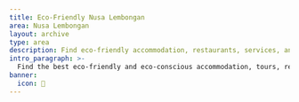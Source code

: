 ```yaml
---
title: Eco-Friendly Nusa Lembongan
area: Nusa Lembongan
layout: archive
type: area
description: Find eco-friendly accommodation, restaurants, services, and things to do in Nusa Lembongan with our free green business directory.
intro_paragraph: >-
  Find the best eco-friendly and eco-conscious accommodation, tours, restaurants, and services in Nusa Lembongan. The island is located off the southeast coast of Bali. It is known for its aqua blue waters that support some of the best snorkeling, diving, and surfing. The white sand beaches make a trip to Nusa Lembongan well worth the boat ride.
banner:
  icon: 🌴
---
```

